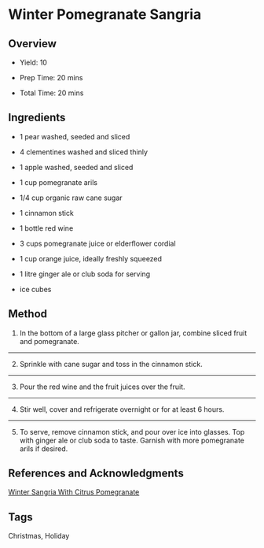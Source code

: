 # Winter Pomegranate Sangria

## Overview

- Yield: 10

- Prep Time: 20 mins

- Total Time: 20 mins

## Ingredients

- 1 pear washed, seeded and sliced

- 4 clementines washed and sliced thinly

- 1 apple washed, seeded and sliced

- 1 cup pomegranate arils

- 1/4 cup organic raw cane sugar

- 1 cinnamon stick

- 1 bottle red wine

- 3 cups pomegranate juice or elderflower cordial

- 1 cup orange juice, ideally freshly squeezed

- 1 litre ginger ale or club soda for serving

- ice cubes


## Method

1. In the bottom of a large glass pitcher or gallon jar, combine sliced fruit and pomegranate.
---
2. Sprinkle with cane sugar and toss in the cinnamon stick.
---
3. Pour the red wine and the fruit juices over the fruit.
---
4. Stir well, cover and refrigerate overnight or for at least 6 hours.
---
5. To serve, remove cinnamon stick, and pour over ice into glasses. Top with ginger ale or club soda to taste. Garnish with more pomegranate arils if desired.


## References and Acknowledgments

[Winter Sangria With Citrus Pomegranate](http://www.simplebites.net/winter-sangria-with-citrus-pomegranate/)

## Tags

Christmas, Holiday
